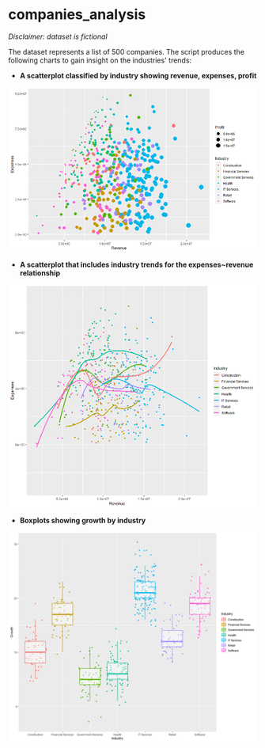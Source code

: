 # companies_analysis
*Disclaimer: dataset is fictional*

The dataset represents a list of 500 companies. The script produces the following charts to gain insight on the industries' trends:
* **A scatterplot classified by industry showing revenue, expenses, profit**

![alt text](https://github.com/magleclercq/companies_analysis/blob/main/plots/gen_plot.png?raw=true)

* **A scatterplot that includes industry trends for the expenses~revenue relationship**

![alt text](https://github.com/magleclercq/companies_analysis/blob/main/plots/trends_plot.png?raw=true)

* **Boxplots showing growth by industry**

![alt text](https://github.com/magleclercq/companies_analysis/blob/main/plots/growth_by_industry_plot.png?raw=true)
